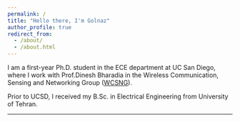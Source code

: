 ```yaml
---
permalink: /
title: "Hello there, I'm Golnaz"
author_profile: true
redirect_from: 
  - /about/
  - /about.html
---
```


I am a first-year Ph.D. student in the ECE department at UC San Diego, where I work with Prof.Dinesh Bharadia in the Wireless Communication, Sensing and Networking Group ([WCSNG](https://wcsng.ucsd.edu/)).

Prior to UCSD, I received my B.Sc. in Electrical Engineering from University of Tehran.

------

